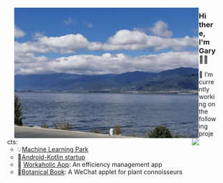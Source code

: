 
<div align="center">
  <figure>
    <img align="left" height="300" alig src="./about.gif" />
    <img align="right" src="https://github-readme-stats.vercel.app/api?username=Gary-code&show_icons=true&theme=tokyonight" />
  </figure>
</div>





### Hi there, I'm Gary 🙋‍♂️

- 🌱 I’m currently working on the following projects:
  - :bulb:[Machine Learning Park](https://github.com/Gary-code/Machine-Learning-Park)
  - 🤔[Android-Kotlin startup](https://github.com/Workaholic-Lab/Android-Kotlin-startup)
  - 🔭 [Workaholic App](https://github.com/Workaholic-Lab): An efficiency management app
  - :blossom:[Botanical Book](): A WeChat applet for plant connoisseurs

